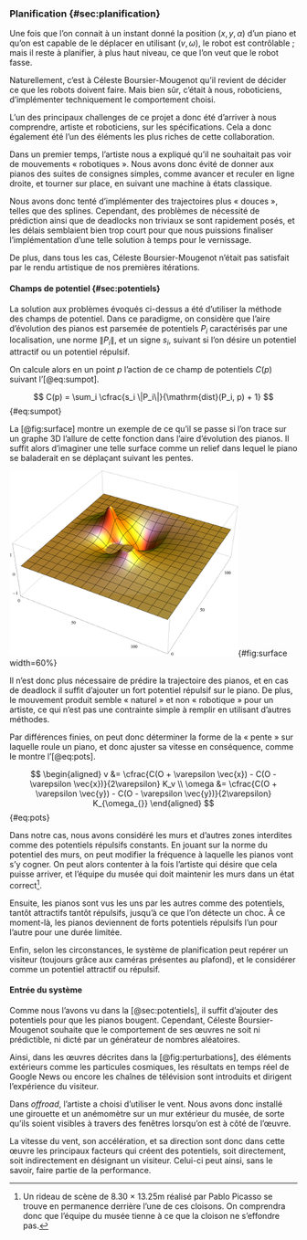 ### Planification {#sec:planification}

Une fois que l’on connait à un instant donné la position $(x, y, \alpha)$ d’un piano et qu’on est capable de le
déplacer en utilisant $(v, \omega)$, le robot est contrôlable ; mais il reste à planifier, à plus haut niveau, ce que
l’on veut que le robot fasse.

Naturellement, c’est à Céleste Boursier-Mougenot qu’il revient de décider ce que les robots doivent faire. Mais bien
sûr, c’était à nous, roboticiens, d’implémenter techniquement le comportement choisi.

L’un des principaux challenges de ce projet a donc été d’arriver à nous comprendre, artiste et roboticiens, sur les
spécifications. Cela a donc également été l’un des éléments les plus riches de cette collaboration.

Dans un premier temps, l’artiste nous a expliqué qu’il ne souhaitait pas voir de mouvements « robotiques ». Nous avons
donc évité de donner aux pianos des suites de consignes simples, comme avancer et reculer en ligne droite, et tourner
sur place, en suivant une machine à états classique.

Nous avons donc tenté d’implémenter des trajectoires plus « douces », telles que des splines. Cependant, des problèmes
de nécessité de prédiction ainsi que de deadlocks non triviaux se sont rapidement posés, et les délais semblaient bien
trop court pour que nous puissions finaliser l’implémentation d’une telle solution à temps pour le vernissage.

De plus, dans tous les cas, Céleste Boursier-Mougenot n’était pas satisfait par le rendu artistique de nos premières
itérations.

#### Champs de potentiel {#sec:potentiels}

La solution aux problèmes évoqués ci-dessus a été d’utiliser la méthode des champs de potentiel. Dans ce paradigme, on
considère que l’aire d’évolution des pianos est parsemée de potentiels $P_i$ caractérisés par une localisation, une
norme $\|P_i\|$, et un signe $s_i$, suivant si l’on désire un potentiel attractif ou un potentiel répulsif.

On calcule alors en un point $p$ l’action de ce champ de potentiels $C(p)$ suivant l’[@eq:sumpot].

$$ C(p) = \sum_i \cfrac{s_i \|P_i\|}{\mathrm{dist}(P_i, p) + 1} $$ {#eq:sumpot}

La [@fig:surface] montre un exemple de ce qu’il se passe si l’on trace sur un graphe 3D l’allure de cette fonction dans
l’aire d’évolution des pianos. Il suffit alors d’imaginer une telle surface comme un relief dans lequel le piano
se baladerait en se déplaçant suivant les pentes.

![Champs de potentiels](imgs/surface.png){#fig:surface width=60%}

Il n’est donc plus nécessaire de prédire la trajectoire des pianos, et en cas de deadlock il suffit d’ajouter un fort
potentiel répulsif sur le piano. De plus, le mouvement produit semble « naturel » et non « robotique » pour un artiste,
ce qui n’est pas une contrainte simple à remplir en utilisant d’autres méthodes.

Par différences finies, on peut donc déterminer la forme de la « pente » sur laquelle roule un piano, et donc ajuster
sa vitesse en conséquence, comme le montre l’[@eq:pots].

$$ \begin{aligned}
v &= \cfrac{C(O + \varepsilon \vec{x}) - C(O - \varepsilon \vec{x})}{2\varepsilon} K_v \\
\omega &= \cfrac{C(O + \varepsilon \vec{y}) - C(O - \varepsilon \vec{y})}{2\varepsilon} K_{\omega_{}}
\end{aligned} $$ {#eq:pots}

Dans notre cas, nous avons considéré les murs et d’autres zones interdites comme des potentiels répulsifs constants.
En jouant sur la norme du potentiel des murs, on peut modifier la fréquence à laquelle les pianos vont s’y cogner. On
peut alors contenter à la fois l’artiste qui désire que cela puisse arriver, et l’équipe du musée qui doit maintenir
les murs dans un état correct[^4].

[^4]: Un rideau de scène de 8.30 × 13.25m réalisé par Pablo Picasso se trouve en permanence derrière l’une de ces
cloisons.  On comprendra donc que l’équipe du musée tienne à ce que la cloison ne s’effondre pas.

Ensuite, les pianos sont vus les uns par les autres comme des potentiels, tantôt attractifs tantôt répulsifs, jusqu’à
ce que l’on détecte un choc. À ce moment-là, les pianos deviennent de forts potentiels répulsifs l’un pour l’autre pour
une durée limitée.

Enfin, selon les circonstances, le système de planification peut repérer un visiteur (toujours grâce aux caméras
présentes au plafond), et le considérer comme un potentiel attractif ou répulsif.

#### Entrée du système

Comme nous l’avons vu dans la [@sec:potentiels], il suffit d’ajouter des potentiels pour que les pianos bougent.
Cependant, Céleste Boursier-Mougenot souhaite que le comportement de ses œuvres ne soit ni prédictible, ni dicté par
un générateur de nombres aléatoires.

Ainsi, dans les œuvres décrites dans la [@fig:perturbations], des éléments extérieurs comme les particules cosmiques,
les résultats en temps réel de Google News ou encore les chaînes de télévision sont introduits et dirigent l’expérience
du visiteur.

Dans *offroad*, l’artiste a choisi d’utiliser le vent. Nous avons donc installé une girouette et un anémomètre sur un
mur extérieur du musée, de sorte qu’ils soient visibles à travers des fenêtres lorsqu’on est à côté de l’œuvre.

La vitesse du vent, son accélération, et sa direction sont donc dans cette œuvre les principaux facteurs qui créent
des potentiels, soit directement, soit indirectement en désignant un visiteur. Celui-ci peut ainsi, sans le savoir,
faire partie de la performance.
